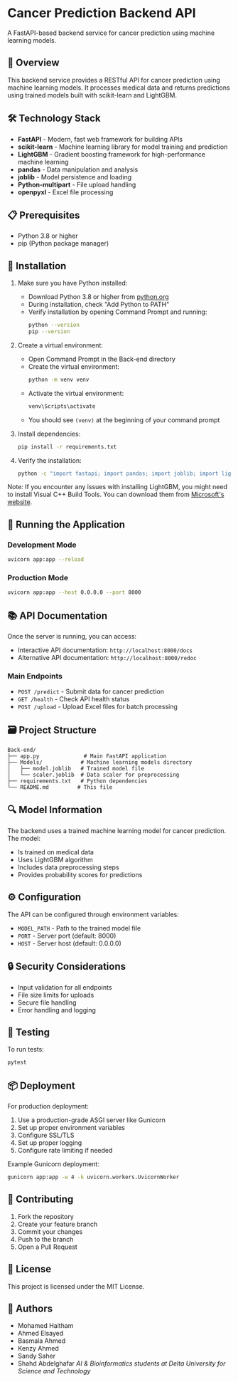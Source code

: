 # Cancer Prediction Backend API

A FastAPI-based backend service for cancer prediction using machine learning models.

## 🎯 Overview

This backend service provides a RESTful API for cancer prediction using machine learning models. It processes medical data and returns predictions using trained models built with scikit-learn and LightGBM.

## 🛠️ Technology Stack

- **FastAPI** - Modern, fast web framework for building APIs
- **scikit-learn** - Machine learning library for model training and prediction
- **LightGBM** - Gradient boosting framework for high-performance machine learning
- **pandas** - Data manipulation and analysis
- **joblib** - Model persistence and loading
- **Python-multipart** - File upload handling
- **openpyxl** - Excel file processing

## 📋 Prerequisites

- Python 3.8 or higher
- pip (Python package manager)

## 🚀 Installation

1. Make sure you have Python installed:
   - Download Python 3.8 or higher from [python.org](https://www.python.org/downloads/)
   - During installation, check "Add Python to PATH"
   - Verify installation by opening Command Prompt and running:
     ```bash
     python --version
     pip --version
     ```

2. Create a virtual environment:
   - Open Command Prompt in the Back-end directory
   - Create the virtual environment:
     ```bash
     python -m venv venv
     ```
   - Activate the virtual environment:
     ```bash
     venv\Scripts\activate
     ```
   - You should see `(venv)` at the beginning of your command prompt

3. Install dependencies:
   ```bash
   pip install -r requirements.txt
   ```

4. Verify the installation:
   ```bash
   python -c "import fastapi; import pandas; import joblib; import lightgbm; print('All dependencies installed successfully!')"
   ```

Note: If you encounter any issues with installing LightGBM, you might need to install Visual C++ Build Tools. You can download them from [Microsoft's website](https://visualstudio.microsoft.com/visual-cpp-build-tools/).

## 🔧 Running the Application

### Development Mode
```bash
uvicorn app:app --reload
```

### Production Mode
```bash
uvicorn app:app --host 0.0.0.0 --port 8000
```

## 📚 API Documentation

Once the server is running, you can access:
- Interactive API documentation: `http://localhost:8000/docs`
- Alternative API documentation: `http://localhost:8000/redoc`

### Main Endpoints

- `POST /predict` - Submit data for cancer prediction
- `GET /health` - Check API health status
- `POST /upload` - Upload Excel files for batch processing

## 🗃️ Project Structure

```
Back-end/
├── app.py              # Main FastAPI application
├── Models/            # Machine learning models directory
│   ├── model.joblib   # Trained model file
│   └── scaler.joblib  # Data scaler for preprocessing
├── requirements.txt   # Python dependencies
└── README.md         # This file
```

## 🔍 Model Information

The backend uses a trained machine learning model for cancer prediction. The model:
- Is trained on medical data
- Uses LightGBM algorithm
- Includes data preprocessing steps
- Provides probability scores for predictions

## ⚙️ Configuration

The API can be configured through environment variables:
- `MODEL_PATH` - Path to the trained model file
- `PORT` - Server port (default: 8000)
- `HOST` - Server host (default: 0.0.0.0)

## 🔒 Security Considerations

- Input validation for all endpoints
- File size limits for uploads
- Secure file handling
- Error handling and logging

## 🧪 Testing

To run tests:
```bash
pytest
```

## 📦 Deployment

For production deployment:
1. Use a production-grade ASGI server like Gunicorn
2. Set up proper environment variables
3. Configure SSL/TLS
4. Set up proper logging
5. Configure rate limiting if needed

Example Gunicorn deployment:
```bash
gunicorn app:app -w 4 -k uvicorn.workers.UvicornWorker
```

## 🤝 Contributing

1. Fork the repository
2. Create your feature branch
3. Commit your changes
4. Push to the branch
5. Open a Pull Request

## 📝 License

This project is licensed under the MIT License.

## 👥 Authors
- Mohamed Haitham
- Ahmed Elsayed 
- Basmala Ahmed 
- Kenzy Ahmed
- Sandy Saher 
- Shahd Abdelghafar 
*AI & Bioinformatics students at Delta University for Science and Technology*
